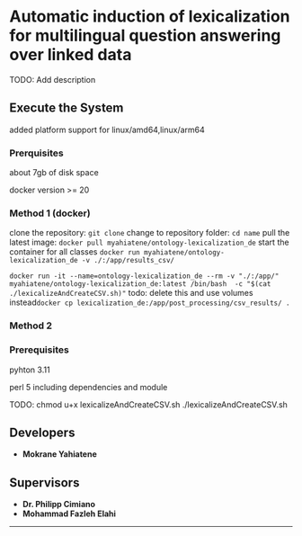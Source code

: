 # Automatic induction of lexicalization for multilingual question answering over linked data

TODO: Add description


## Execute the System
added platform support for linux/amd64,linux/arm64
### Prerquisites

about 7gb of disk space

docker version >= 20

### Method 1 (docker)
clone the repository:
`git clone`
change to repository folder:
`cd name`
pull the latest image:
`docker pull myahiatene/ontology-lexicalization_de`
start the container for all classes
`docker run myahiatene/ontology-lexicalization_de -v ./:/app/results_csv/`

`docker run -it --name=ontology-lexicalization_de --rm -v "./:/app/" myahiatene/ontology-lexicalization_de:latest /bin/bash  -c "$(cat ./lexicalizeAndCreateCSV.sh)"`
todo: delete this and use volumes instead`docker cp lexicalization_de:/app/post_processing/csv_results/ .`

### Method 2 

### Prerequisites

pyhton 3.11

perl 5 including dependencies and module

TODO:
chmod u+x lexicalizeAndCreateCSV.sh
./lexicalizeAndCreateCSV.sh
## Developers

* **Mokrane Yahiatene**

## Supervisors

* **Dr. Philipp Cimiano**
* **Mohammad Fazleh Elahi**

---


